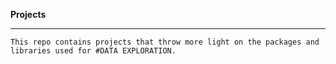 **Projects**

-----

    This repo contains projects that throw more light on the packages and libraries used for #DATA EXPLORATION.
